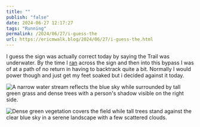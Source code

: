 ```yaml
---
title: ""
publish: "false"
date: 2024-06-27 12:17:27
tags: "Running"
permalink: /2024/06/27/i-guess-the
url: https://ericmwalk.blog/2024/06/27/i-guess-the.html
---
```


I guess the sign was actually correct today by saying the Trail was underwater. By the time I [ran](https://strava.com/activities/11753788700) across the sign and then into this bypass I was of at a path of no return in having to backtrack quite a bit. Normally I would power though and just get my feet soaked but i decided against it today.

![A narrow water stream reflects the blue sky while surrounded by tall green grass and dense trees with a person's shadow visible on the right side.](https://ericmwalk.blog/uploads/2024/img-0514.jpeg)

![Dense green vegetation covers the field while tall trees stand against the clear blue sky in a serene landscape with a few scattered clouds.](https://ericmwalk.blog/uploads/2024/img-0513.jpeg)